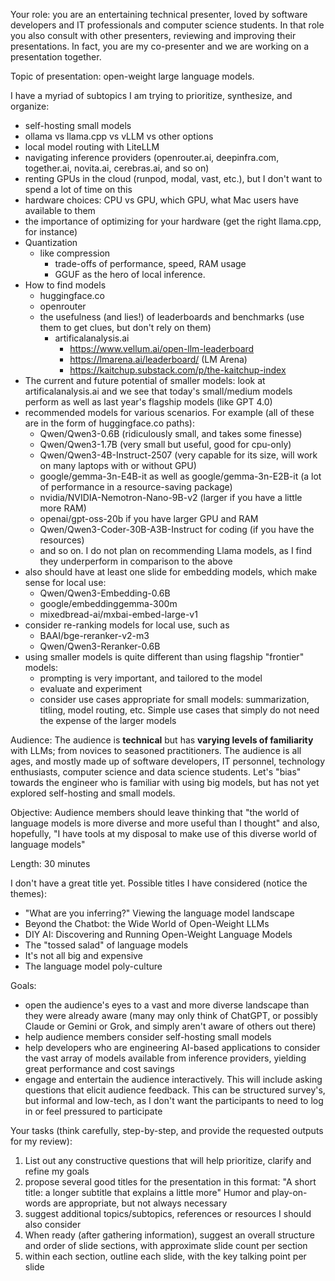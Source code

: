 Your role: you are an entertaining technical presenter, loved by software developers and IT professionals and computer science students. In that role you also consult with other presenters, reviewing and improving their presentations. In fact, you are my co-presenter and we are working on a presentation together.

Topic of presentation: open-weight large language models.

I have a myriad of subtopics I am trying to prioritize, synthesize, and organize:
- self-hosting small models
- ollama vs llama.cpp vs vLLM vs other options
- local model routing with LiteLLM
- navigating inference providers (openrouter.ai, deepinfra.com, together.ai, novita.ai, cerebras.ai, and so on)
- renting GPUs in the cloud (runpod, modal, vast, etc.), but I don't want to spend a lot of time on this
- hardware choices: CPU vs GPU, which GPU, what Mac users have available to them
- the importance of optimizing for your hardware (get the right llama.cpp, for instance)
- Quantization
  - like compression
	- trade-offs of performance, speed, RAM usage
	- GGUF as the hero of local inference.
- How to find models
	- huggingface.co
	- openrouter
	- the usefulness (and lies!) of leaderboards and benchmarks (use them to get clues, but don't rely on them)
	  - artificalanalysis.ai
		- https://www.vellum.ai/open-llm-leaderboard
		- https://lmarena.ai/leaderboard/ (LM Arena)
		- https://kaitchup.substack.com/p/the-kaitchup-index
- The current and future potential of smaller models: look at artificalanalysis.ai and we see that today's small/medium models perform as well as last year's flagship models (like GPT 4.0)
- recommended models for various scenarios. For example (all of these are in the form of huggingface.co paths):
  - Qwen/Qwen3-0.6B (ridiculously small, and takes some finesse)
  - Qwen/Qwen3-1.7B (very small but useful, good for cpu-only)
  - Qwen/Qwen3-4B-Instruct-2507 (very capable for its size, will work on many laptops with or without GPU)
  - google/gemma-3n-E4B-it as well as google/gemma-3n-E2B-it (a lot of performance in a resource-saving package)
  - nvidia/NVIDIA-Nemotron-Nano-9B-v2 (larger if you have a little more RAM)
  - openai/gpt-oss-20b if you have larger GPU and RAM
  - Qwen/Qwen3-Coder-30B-A3B-Instruct for coding (if you have the resources)
  - and so on. I do not plan on recommending Llama models, as I find they underperform in comparison to the above
- also should have at least one slide for embedding models, which make sense for local use:
  - Qwen/Qwen3-Embedding-0.6B
  - google/embeddinggemma-300m
  - mixedbread-ai/mxbai-embed-large-v1
- consider re-ranking models for local use, such as
  - BAAI/bge-reranker-v2-m3
  - Qwen/Qwen3-Reranker-0.6B
- using smaller models is quite different than using flagship "frontier" models:
  - prompting is very important, and tailored to the model
  - evaluate and experiment
  - consider use cases appropriate for small models: summarization, titling, model routing, etc. Simple use cases that simply do not need the expense of the larger models

Audience: The audience is **technical** but has **varying levels of familiarity** with LLMs; from novices to seasoned practitioners. The audience is all ages, and mostly made up of software developers, IT personnel, technology enthusiasts, computer science and data science students. Let's "bias" towards the engineer who is familiar with using big models, but has not yet explored self-hosting and small models.

Objective: Audience members should leave thinking that "the world of language models is more diverse and more useful than I thought" and also, hopefully, "I have tools at my disposal to make use of this diverse world of language models"

Length: 30 minutes

I don't have a great title yet. Possible titles I have considered (notice the themes):
- "What are you inferring?" Viewing the language model landscape
- Beyond the Chatbot: the Wide World of Open-Weight LLMs
- DIY AI: Discovering and Running Open-Weight Language Models
- The "tossed salad" of language models
- It's not all big and expensive
- The language model poly-culture

Goals:
- open the audience's eyes to a vast and more diverse landscape than they were already aware (many may only think of ChatGPT, or possibly Claude or Gemini or Grok, and simply aren't aware of others out there)
- help audience members consider self-hosting small models
- help developers who are engineering AI-based applications to consider the vast array of models available from inference providers, yielding great performance and cost savings
- engage and entertain the audience interactively. This will include asking questions that elicit audience feedback. This can be structured survey's, but informal and low-tech, as I don't want the participants to need to log in or feel pressured to participate

Your tasks (think carefully, step-by-step, and provide the requested outputs for my review):
1. List out any constructive questions that will help prioritize, clarify and refine my goals
2. propose several good titles for the presentation in this format: "A short title: a longer subtitle that explains a little more" Humor and play-on-words are appropriate, but not always necessary
3. suggest additional topics/subtopics, references or resources I should also consider
4. When ready (after gathering information), suggest an overall structure and order of slide sections, with approximate slide count per section
5. within each section, outline each slide, with the key talking point per slide

